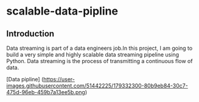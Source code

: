 # scalable-data-pipline

## Introduction
Data streaming is part of a data engineers job.In this project, I am going to build a very simple and highly scalable data streaming pipeline using Python. Data streaming is the process of transmitting a continuous flow of data.

[Data pipline] (https://user-images.githubusercontent.com/51442225/179332300-80b9eb84-30c7-475d-96eb-459b7a13ee5b.png)
